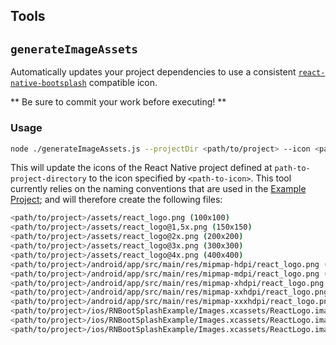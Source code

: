 ## Tools

## `generateImageAssets`

Automatically updates your project dependencies to use a consistent [`react-native-bootsplash`](https://github.com/zoontek/react-native-bootsplash) compatible icon.

** Be sure to commit your work before executing! **

### Usage

```bash
node ./generateImageAssets.js --projectDir <path/to/project> --icon <path/to/icon>
```

This will update the icons of the React Native project defined at `path-to-project-directory` to the icon specified by `<path-to-icon>`. This tool currently relies on the naming conventions that are used in the [Example Project](https://github.com/zoontek/react-native-bootsplash/tree/master/example); and will therefore create the following files:

```bash
<path/to/project>/assets/react_logo.png (100x100)
<path/to/project>/assets/react_logo@1,5x.png (150x150)
<path/to/project>/assets/react_logo@2x.png (200x200)
<path/to/project>/assets/react_logo@3x.png (300x300)
<path/to/project>/assets/react_logo@4x.png (400x400)
<path/to/project>/android/app/src/main/res/mipmap-hdpi/react_logo.png (150x150)
<path/to/project>/android/app/src/main/res/mipmap-mdpi/react_logo.png (100x100)
<path/to/project>/android/app/src/main/res/mipmap-xhdpi/react_logo.png (200x200)
<path/to/project>/android/app/src/main/res/mipmap-xxhdpi/react_logo.png (300x300)
<path/to/project>/android/app/src/main/res/mipmap-xxxhdpi/react_logo.png (400x400)
<path/to/project>/ios/RNBootSplashExample/Images.xcassets/ReactLogo.imageset/react_logo.png (100x100)
<path/to/project>/ios/RNBootSplashExample/Images.xcassets/ReactLogo.imageset/react_logo@2x.png (200x200)
<path/to/project>/ios/RNBootSplashExample/Images.xcassets/ReactLogo.imageset/react_logo@3x.png (300x300)
```

